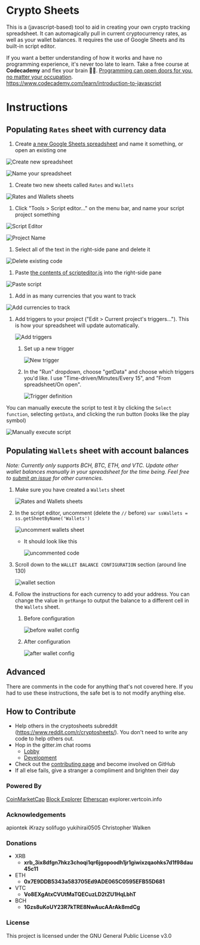 # Crypto Sheets

This is a (javascript-based) tool to aid in creating your own crypto tracking spreadsheet.  It can automagically pull in current cryptocurrency rates, as well as your wallet balances.  It requires the use of Google Sheets and its built-in script editor.

If you want a better understanding of how it works and have no programming experience, it's never too late to learn.  Take a free course at **Codecademy** and flex your brain :muscle::fireworks:.  [Programming can open doors for you, no matter your occupation](https://www.forbes.com/sites/laurencebradford/2016/06/20/why-every-millennial-should-learn-some-code/#1231c1e270f2).
https://www.codecademy.com/learn/introduction-to-javascript

# Instructions

## Populating `Rates` sheet with currency data

1. Create [a new Google Sheets spreadsheet](docs.google.com/spreadsheets) and name it something, or open an existing one

![Create new spreadsheet](https://i.imgur.com/ARb3B0Dm.png)

![Name your spreadsheet](https://i.imgur.com/uJ6h43nm.png)

1. Create two new sheets called `Rates` and `Wallets`

![Rates and Wallets sheets](https://i.imgur.com/WHO747jm.png)

1. Click "Tools > Script editor..." on the menu bar, and name your script project something

![Script Editor](https://i.imgur.com/hjhZlaAm.png)

![Project Name](https://i.imgur.com/tUXLp1Pm.png)

1. Select all of the text in the right-side pane and delete it

![Delete existing code](https://i.imgur.com/RVyXaUzm.png)

1. Paste [the contents of scripteditor.js](https://raw.githubusercontent.com/saitei/crypto-sheets/master/scripteditor.js) into the right-side pane

![Paste script](https://i.imgur.com/5ktIBNom.png)

1. Add in as many currencies that you want to track

![Add currencies to track](https://i.imgur.com/SyBS19j.png)

1. Add triggers to your project ("Edit > Current project's triggers...").  This is how your spreadsheet will update automatically.
   
   ![Add triggers](https://i.imgur.com/d7MIO7Km.png)
   
   1. Set up a new trigger
      
      ![New trigger](https://i.imgur.com/AzDXGQvm.png)
   
   1. In the "Run" dropdown, choose "getData" and choose which triggers you'd like.  I use "Time-driven/Minutes/Every 15", and "From spreadsheet/On open".
      
      ![Trigger definition](https://i.imgur.com/SyEoEVv.png)

You can manually execute the script to test it by clicking the `Select function`, selecting `getData`, and clicking the run button (looks like the play symbol)
   
   ![Manually execute script](https://i.imgur.com/TP5BMTAm.png)

## Populating `Wallets` sheet with account balances
*Note: Currently only supports BCH, BTC, ETH, and VTC.  Update other wallet balances manually in your spreadsheet for the time being.  Feel free to [submit an issue](https://github.com/saitei/crypto-sheets/issues) for other currencies.*

1. Make sure you have created a `Wallets` sheet
   
   ![Rates and Wallets sheets](https://i.imgur.com/WHO747jm.png)

1. In the script editor, uncomment (delete the `//` before) `var ssWallets = ss.getSheetByName('Wallets')`
   
   ![uncomment wallets sheet](https://i.imgur.com/RUysbr9m.png)
   
   * It should look like this
     
     ![uncommented code](https://i.imgur.com/iPO8UIlm.png)

1. Scroll down to the `WALLET BALANCE CONFIGURATION` section (around line 130)
   
   ![wallet section](https://i.imgur.com/0ODMumfm.png)

1. Follow the instructions for each currency to add your address.  You can change the value in `getRange` to output the balance to a different cell in the `Wallets` sheet.
   1. Before configuration
      
      ![before wallet config](https://i.imgur.com/iZkSemq.png)
   
   1. After configuration
      
      ![after wallet config](https://i.imgur.com/dTLu4cC.png)


## Advanced

There are comments in the code for anything that's not covered here.  If you had to use these instructions, the safe bet is to not modify anything else.

## How to Contribute

* Help others in the cryptosheets subreddit (https://www.reddit.com/r/cryptosheets/).  You don't need to write any code to help others out.
* Hop in the gitter.im chat rooms
   * [Lobby](https://gitter.im/cryptosheets/Lobby)
   * [Development](https://gitter.im/cryptosheets/development)
* Check out the [contributing page](CONTRIBUTING.md) and become involved on GitHub
* If all else fails, give a stranger a compliment and brighten their day

### Powered By

[CoinMarketCap](https://coinmarketcap.com/)
[Block Explorer](https://blockexplorer.com)
[Etherscan](https://etherscan.io)
explorer.vertcoin.info

### Acknowledgements

apiontek
iKrazy
solifugo
yukihirai0505
Christopher Walken

### Donations


* XRB
   * **xrb_3ix8dfgn7hkz3choqi1qr6jgopoodh1jr1giwixzqaohks7d1f98dau45c11**
* ETH
   * **0x7E9DDB5343a583705Ed9ADE065C0595EFB55D681**
* VTC
   * **Vo8EXgAtxCVUtMaTQECuzLD2tZU1HqLbhT**
* BCH
   * **1Gzs8uKoUY23R7kTRE8NwAucAArAk8mdCg**

### License

This project is licensed under the GNU General Public License v3.0

